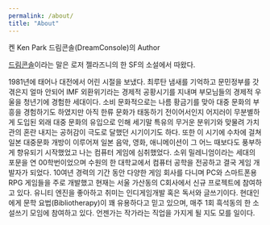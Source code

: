 ```yaml
---
permalink: /about/
title: "About"
---
```


켄 Ken Park
드림콘솔(DreamConsole)의 Author

[드림콘솔](http://www.technovelgy.com/ct/content.asp?Bnum=1877)이라는 말은 로저 젤라즈니의 한 SF의 소설에서 따왔다.

1981년에 태어나 대전에서 어린 시절을 보냈다. 최루탄 냄새를 기억하고 문민정부를 갓 겪은지 얼마 안되어 IMF 외환위기라는 경제적 공황시기를 지내며 부모님들의 경제적 우울을 청년기에 경험한 세대이다. 소비 문화적으로는 나름 황금기를 맞아 대중 문화의 부흥을 경험하기도 하였지만 아직 한류 문화가 태동하기 전이어서인지 어지러이 무분별하게 도입된 외래 대중 문화의 유입으로 인해 세기말 특유의 무거운 분위기와 맞물려 가치관의 혼란 내지는 공허감이 극도로 달했던 시기이기도 하다. 또한 이 시기에 수차에 걸쳐 일본 대중문화 개방이 이루어져 일본 음악, 영화, 애니메이션이 그 어느 때보다도 풍부하게 향유되기 시작했었고 나는 컴퓨터 게임에 심취했었다. 소위 밀레니엄이라는 세대의 포문을 연 00학번이었으며 수원의 한 대학교에서 컴퓨터 공학을 전공하고 결국 게임 개발자가 되었다. 10여년 경력의 기간 동안 다양한 게임 회사를 다니며 PC와 스마트폰용 RPG 게임들을 주로 개발했고 현재는 서울 가산동의 C회사에서 신규 프로젝트에 참여하고 있다. 유니티 엔진을 좋아하고 취미는 인디게임개발 혹은 독서와 글쓰기이다. 현대인에게 문학 요법(Bibliotherapy)이 꽤 유용하다고 믿고 있으며, 매주 1회 흑석동의 한 소설쓰기 모임에 참여하고 있다. 언젠가는 작가라는 직업을 가지게 될 지도 모를 일이다.
